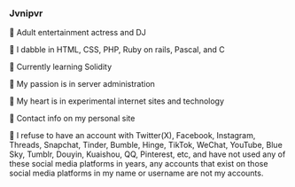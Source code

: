 ### Jvnipvr

🖤 Adult entertainment actress and DJ

🖤 I dabble in HTML, CSS, PHP, Ruby on rails, Pascal, and C

🖤 Currently learning Solidity

🖤 My passion is in server administration

🖤 My heart is in experimental internet sites and technology

🖤 Contact info on my personal site

🖤 I refuse to have an account with Twitter(X), Facebook, Instagram, Threads, Snapchat, Tinder, Bumble, Hinge, TikTok, WeChat, YouTube, Blue Sky, Tumblr, Douyin, Kuaishou, QQ, Pinterest, etc, and have not used any of these social media platforms in years, any accounts that exist on those social media platforms in my name or username are not my accounts.
